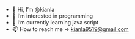- 👋 Hi, I’m @kianla
- 👀 I’m interested in programming
- 🌱 I’m currently learning java script
- 📫 How to reach me -> kianla9519@gmail.com
